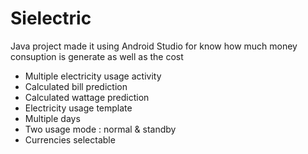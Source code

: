 # Sielectric
Java project made it using Android Studio for know how much money consuption is generate as well as the  cost 

* Multiple electricity usage activity
* Calculated bill prediction
* Calculated wattage prediction
* Electricity usage template
* Multiple days
* Two usage mode : normal & standby
* Currencies selectable
